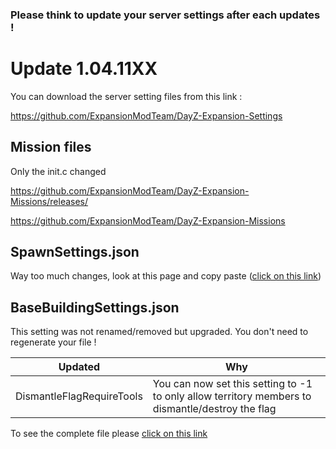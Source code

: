 ### Please think to update your server settings after each updates !

# Update 1.04.11XX

You can download the server setting files from this link : 

https://github.com/ExpansionModTeam/DayZ-Expansion-Settings

## Mission files

Only the init.c changed

https://github.com/ExpansionModTeam/DayZ-Expansion-Missions/releases/

https://github.com/ExpansionModTeam/DayZ-Expansion-Missions

## SpawnSettings.json

Way too much changes, look at this page and copy paste ([click on this link](https://github.com/salutesh/DayZ-Expansion-Scripts/wiki/%5BServer-Hosting%5D-SpawnSettings#raw-file))

## BaseBuildingSettings.json

This setting was not renamed/removed but upgraded. You don't need to regenerate your file !

| Updated | Why |
|---|---|
| DismantleFlagRequireTools | You can now set this setting to -1 to only allow territory members to dismantle/destroy the flag |

To see the complete file please [click on this link](https://github.com/salutesh/DayZ-Expansion-Scripts/wiki/%5BServer-Hosting%5D-BaseBuildingSettings#raw-file)